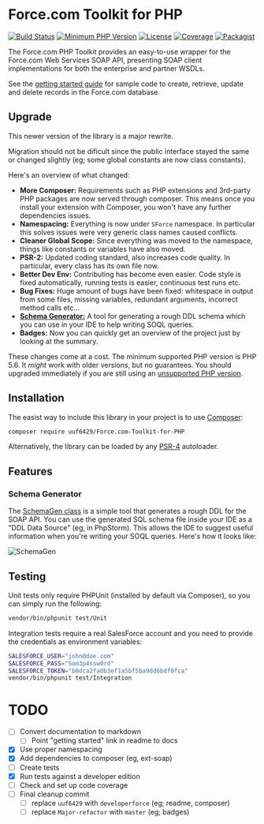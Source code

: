 # Force.com Toolkit for PHP

[![Build Status](https://travis-ci.org/uuf6429/Force.com-Toolkit-for-PHP.svg?branch=Major-refactor)](https://travis-ci.org/uuf6429/Force.com-Toolkit-for-PHP)
[![Minimum PHP Version](https://img.shields.io/badge/php-%3E%3D%205.6-8892BF.svg)](https://php.net/)
[![License](https://img.shields.io/badge/License-BSD%203--Clause-orange.svg)](LICENSE)
[![Coverage](https://sonarcloud.io/api/badges/measure?metric=coverage&key=Force.com-Toolkit-for-PHP%3AMajor-refactor)](https://sonarcloud.io/dashboard?id=Force.com-Toolkit-for-PHP%3AMajor-refactor)
[![Packagist](https://img.shields.io/packagist/v/uuf6429/Force.com-Toolkit-for-PHP.svg)](https://packagist.org/packages/uuf6429/Force.com-Toolkit-for-PHP)

The Force.com PHP Toolkit provides an easy-to-use wrapper for the Force.com Web Services SOAP API, presenting SOAP client implementations for both the enterprise and partner WSDLs.

See the [getting started guide](https://developer.salesforce.com/page/PHP_Toolkit_13.0_Getting_Started) for sample code to create, retrieve, update and delete records in the Force.com database.

## Upgrade

This newer version of the library is a major rewrite.

Migration should not be dificult since the public interface stayed the same or changed slightly (eg; some global constants are now class constants).

Here's an overview of what changed:
- **More Composer:** Requirements such as PHP extensions and 3rd-party PHP packages are now served through composer.
  This means once you install your extension with Composer, you won't have any further dependencies issues.
- **Namespacing:** Everything is now under `SForce` namespace. In particular this solves issues were very generic class names caused conflicts.
- **Cleaner Global Scope:** Since everything was moved to the namespace, things like constants or variables have also moved.
- **PSR-2:** Updated coding standard, also increases code quality. In particular, every class has its own file now.
- **Better Dev Env:** Contributing has become even easier. Code style is fixed automatically, running tests is easier, continuous test runs etc.
- **Bug Fixes:** Huge amount of bugs have been fixed: whitespace in output from some files, missing variables, redundant arguments, incorrect method calls etc...
- [**Schema Generator:**](#schema-generator) A tool for generating a rough DDL schema which you can use in your IDE to help writing SOQL queries.
- **Badges:** Now you can quickly get an overview of the project just by looking at the summary.

These changes come at a cost. The minimum supported PHP version is PHP 5.6. It _might_ work with older versions, but no guarantees.
You should upgraded immediately if you are still using an [unsupported PHP version](http://php.net/supported-versions.php).

## Installation

The easist way to include this library in your project is to use [Composer](getcomposer.org/):

```sh
composer require uuf6429/Force.com-Toolkit-for-PHP
```

Alternatively, the library can be loaded by any [PSR-4](https://www.php-fig.org/psr/psr-4/) autoloader.

## Features

### Schema Generator

The [SchemaGen class](src/SchemaGen.php) is a simple tool that generates a rough DDL for the SOAP API.
You can use the generated SQL schema file inside your IDE as a "DDL Data Source" (eg, in PhpStorm).
This allows the IDE to suggest useful information when you're writing your SOQL queries. Here's how it looks like:

![SchemaGen](https://imgfy.me/images/image6b7b0c2fb3239b82.png)

## Testing

Unit tests only require PHPUnit (installed by default via Composer), so you can simply run the following:

```sh
vendor/bin/phpunit test/Unit
```

Integration tests require a real SalesForce account and you need to provide the credentials as environment variables:

```sh
SALESFORCE_USER="john@doe.com"
SALESFORCE_PASS="Som3p4ssw0rd"
SALESFORCE_TOKEN="b0dca2fa0b3ef1a5bf5ba9dd6bdf0fca"
vendor/bin/phpunit test/Integration
```

# TODO
- [ ] Convert documentation to markdown
  - [ ] Point "getting started" link in readme to docs
- [x] Use proper namespacing
- [x] Add dependencies to composer (eg, ext-soap)
- [ ] Create tests
- [x] Run tests against a developer edition
- [ ] Check and set up code coverage
- [ ] Final cleanup commit
  - [ ] replace `uuf6429` with `developerforce` (eg; readme, composer)
  - [ ] replace `Major-refactor` with `master` (eg; badges)
